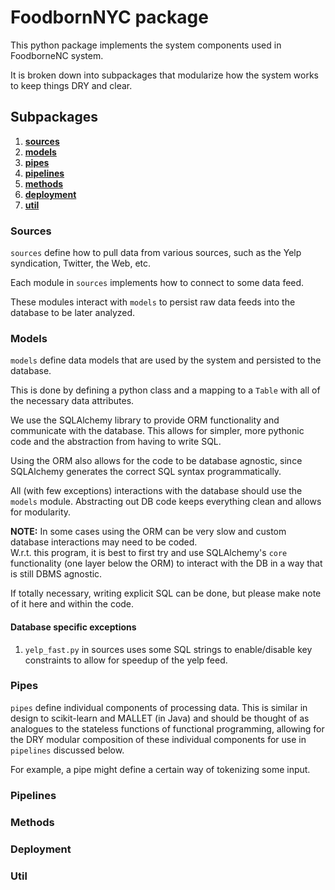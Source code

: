 # FoodbornNYC package

This python package implements the system components used in FoodborneNC system.

It is broken down into subpackages that modularize how the system works to keep things DRY and clear.

## Subpackages

1. [**sources**](#sources)
2. [**models**](#models)
3. [**pipes**](#pipes)
4. [**pipelines**](#pipelines)
5. [**methods**](#methods)
6. [**deployment**](#deployment)
7. [**util**](#util)

### <a name="sources"></a>Sources

`sources` define how to pull data from various sources, such as the Yelp syndication, Twitter, the Web, etc.

Each module in `sources` implements how to connect to some data feed.

These modules interact with `models` to persist raw data feeds into the database to be later analyzed.


### <a name="models"></a>Models

`models` define data models that are used by the system and persisted to the database.

This is done by defining a python class and a mapping to a `Table` with all of the necessary data attributes.

We use the SQLAlchemy library to provide ORM functionality and communicate with the database.
This allows for simpler, more pythonic code and the abstraction from having to write SQL.

Using the ORM also allows for the code to be database agnostic, since SQLAlchemy generates the correct SQL syntax programmatically.

All (with few exceptions) interactions with the database should use the `models` module.  Abstracting out DB code keeps everything clean and allows for modularity.

**NOTE:** In some cases using the ORM can be very slow and custom database interactions may need to be coded.  
W.r.t. this program, it is best to first try and use SQLAlchemy's `core` functionality (one layer below the ORM) to interact with the DB in a way that is still DBMS agnostic.

If totally necessary, writing explicit SQL can be done, but please make note of it here and within the code.

#### Database specific exceptions

1. `yelp_fast.py` in sources uses some SQL strings to enable/disable key constraints to allow for speedup of the yelp feed. 


### <a name="pipes"></a>Pipes

`pipes` define individual components of processing data. This is similar in design to scikit-learn and MALLET (in Java) and should be thought of as analogues to the stateless functions of functional programming, allowing for the DRY modular composition of these individual components for use in `pipelines` discussed below. 

For example, a pipe might define a certain way of tokenizing some input.



### <a name="pipelines"></a>Pipelines



### <a name="methods"></a>Methods



### <a name="deployment"></a>Deployment



### <a name="util"></a>Util




